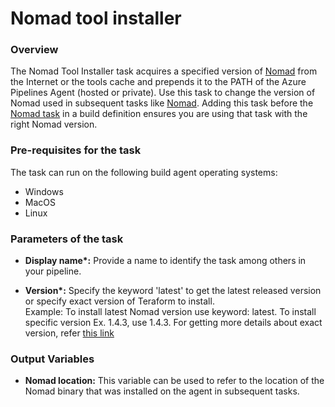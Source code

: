 # Nomad tool installer


### Overview

The Nomad Tool Installer task acquires a specified version of [Nomad](https://www.nomadproject.io/) from the Internet or the tools cache and prepends it to the PATH of the Azure Pipelines Agent (hosted or private). Use this task to change the version of Nomad used in subsequent tasks like [Nomad](/Tasks/NomadTask/NomadTaskV1/README.md).
Adding this task before the [Nomad task](/Tasks/NomadTask) in a build definition ensures you are using that task with the right Nomad version.

### Pre-requisites for the task

The task can run on the following build agent operating systems:
- Windows
- MacOS
- Linux

### Parameters of the task

* **Display name\*:** Provide a name to identify the task among others in your pipeline.

* **Version\*:** Specify the keyword 'latest' to get the latest released version or specify exact version of Teraform to install.  
Example: 
    To install latest Nomad version use keyword: latest. To install specific version Ex. 1.4.3, use 1.4.3.
For getting more details about exact version, refer [this link](https://releases.hashicorp.com/nomad/)


### Output Variables

* **Nomad location:** This variable can be used to refer to the location of the Nomad binary that was installed on the agent in subsequent tasks.
